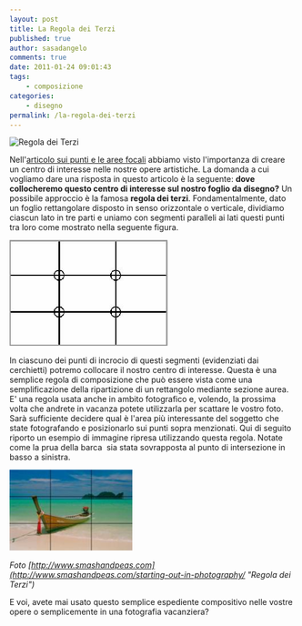 ```yaml
---
layout: post
title: La Regola dei Terzi
published: true
author: sasadangelo
comments: true
date: 2011-01-24 09:01:43
tags:
    - composizione
categories:
    - disegno
permalink: /la-regola-dei-terzi
---
```


![Regola dei Terzi](https://www.disegnoepittura.it/wp-content/uploads/regola-terzi-2.jpg "Regola dei Terzi")

Nell'[articolo sui punti e le aree focali](https://www.disegnoepittura.it/punti-aree-focali/) abbiamo visto l'importanza di creare un centro di interesse nelle nostre opere artistiche. La domanda a cui vogliamo dare una risposta in questo articolo è la seguente: **dove collocheremo questo centro di interesse sul nostro foglio da disegno?** Un possibile approccio è la famosa **regola dei terzi**. Fondamentalmente, dato un foglio rettangolare disposto in senso orizzontale o verticale, dividiamo ciascun lato in tre parti e uniamo con segmenti paralleli ai lati questi punti tra loro come mostrato nella seguente figura.

![Regola dei Terzi](/wp-content/uploads/regola-terzi-1.jpg "Regola dei Terzi")

In ciascuno dei punti di incrocio di questi segmenti (evidenziati dai cerchietti) potremo collocare il nostro centro di interesse. Questa è una semplice regola di composizione che può essere vista come una semplificazione della ripartizione di un rettangolo mediante sezione aurea. E' una regola usata anche in ambito fotografico e, volendo, la prossima volta che andrete in vacanza potete utilizzarla per scattare le vostro foto. Sarà sufficiente decidere qual è l'area più interessante del soggetto che state fotografando e posizionarlo sui punti sopra menzionati. Qui di seguito riporto un esempio di immagine ripresa utilizzando questa regola. Notate come la prua della barca  sia stata sovrapposta al punto di intersezione in basso a sinistra.

![Regola dei Terzi](/wp-content/uploads/regola-terzi-2.jpg "Regola dei Terzi")

_Foto [http://www.smashandpeas.com](http://www.smashandpeas.com/starting-out-in-photography/ "Regola dei Terzi")_

E voi, avete mai usato questo semplice espediente compositivo nelle vostre opere o semplicemente in una fotografia vacanziera?
